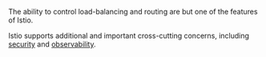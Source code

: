 
The ability to control load-balancing and routing are but one of the features of Istio.

Istio supports additional and important cross-cutting concerns, including [security](https://istio.io/latest/docs/concepts/security/) and [observability](https://istio.io/latest/docs/tasks/observability/).
